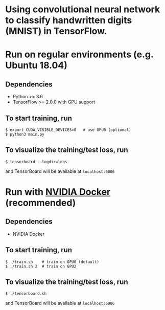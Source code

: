 # Using convolutional neural network to classify handwritten digits (MNIST) in TensorFlow.

# Run on regular environments (e.g. Ubuntu 18.04)

## Dependencies
- Python >= 3.6
- TensorFlow >= 2.0.0 with GPU support

## To start training, run
```
$ export CUDA_VISIBLE_DEVICES=0   # use GPU0 (optional)
$ python3 main.py
```

## To visualize the training/test loss, run
```
$ tensorboard --logdir=logs
```
and TensorBoard will be available at `localhost:6006`

# Run with [NVIDIA Docker](https://github.com/NVIDIA/nvidia-docker) (recommended)

## Dependencies
- NVIDIA Docker

## To start training, run
```
$ ./train.sh    # train on GPU0 (default)
$ ./train.sh 2  # train on GPU2
```

## To visualize the training/test loss, run
```
$ ./tensorboard.sh
```
and TensorBoard will be available at `localhost:6006`
